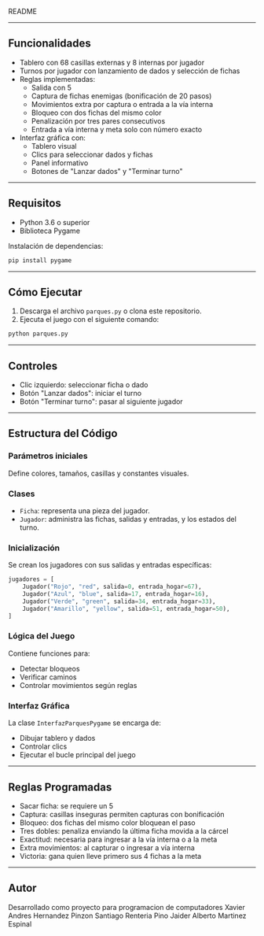 README 

---

## Funcionalidades

- Tablero con 68 casillas externas y 8 internas por jugador
- Turnos por jugador con lanzamiento de dados y selección de fichas
- Reglas implementadas:
  - Salida con 5
  - Captura de fichas enemigas (bonificación de 20 pasos)
  - Movimientos extra por captura o entrada a la vía interna
  - Bloqueo con dos fichas del mismo color
  - Penalización por tres pares consecutivos
  - Entrada a vía interna y meta solo con número exacto
- Interfaz gráfica con:
  - Tablero visual
  - Clics para seleccionar dados y fichas
  - Panel informativo
  - Botones de "Lanzar dados" y "Terminar turno"

---

## Requisitos

- Python 3.6 o superior
- Biblioteca Pygame

Instalación de dependencias:
```bash
pip install pygame
```

---

## Cómo Ejecutar

1. Descarga el archivo `parques.py` o clona este repositorio.
2. Ejecuta el juego con el siguiente comando:
```bash
python parques.py
```

---

## Controles

- Clic izquierdo: seleccionar ficha o dado
- Botón "Lanzar dados": iniciar el turno
- Botón "Terminar turno": pasar al siguiente jugador

---

## Estructura del Código

### Parámetros iniciales
Define colores, tamaños, casillas y constantes visuales.

### Clases
- `Ficha`: representa una pieza del jugador.
- `Jugador`: administra las fichas, salidas y entradas, y los estados del turno.

### Inicialización
Se crean los jugadores con sus salidas y entradas específicas:
```python
jugadores = [
    Jugador("Rojo", "red", salida=0, entrada_hogar=67),
    Jugador("Azul", "blue", salida=17, entrada_hogar=16),
    Jugador("Verde", "green", salida=34, entrada_hogar=33),
    Jugador("Amarillo", "yellow", salida=51, entrada_hogar=50),
]
```

### Lógica del Juego
Contiene funciones para:
- Detectar bloqueos
- Verificar caminos
- Controlar movimientos según reglas

### Interfaz Gráfica
La clase `InterfazParquesPygame` se encarga de:
- Dibujar tablero y dados
- Controlar clics
- Ejecutar el bucle principal del juego

---

## Reglas Programadas

- Sacar ficha: se requiere un 5
- Captura: casillas inseguras permiten capturas con bonificación
- Bloqueo: dos fichas del mismo color bloquean el paso
- Tres dobles: penaliza enviando la última ficha movida a la cárcel
- Exactitud: necesaria para ingresar a la vía interna o a la meta
- Extra movimientos: al capturar o ingresar a vía interna
- Victoria: gana quien lleve primero sus 4 fichas a la meta

---

## Autor

Desarrollado como proyecto para programacion de computadores
Xavier Andres Hernandez Pinzon
Santiago Renteria Pino
Jaider Alberto Martinez Espinal
